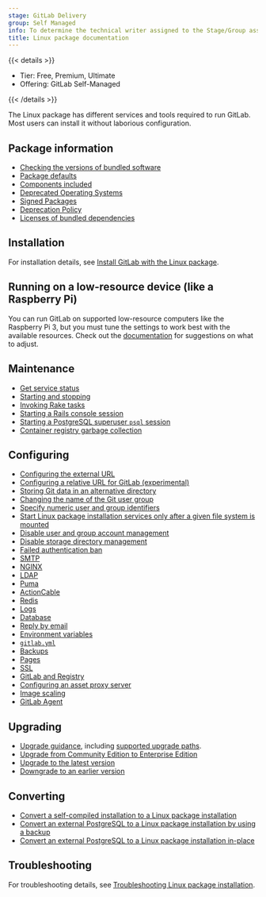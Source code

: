```yaml
---
stage: GitLab Delivery
group: Self Managed
info: To determine the technical writer assigned to the Stage/Group associated with this page, see https://handbook.gitlab.com/handbook/product/ux/technical-writing/#assignments
title: Linux package documentation
---
```


{{< details >}}

- Tier: Free, Premium, Ultimate
- Offering: GitLab Self-Managed

{{< /details >}}

The Linux package has different services and tools required to run GitLab. Most users can install it without laborious
configuration.

## Package information

- [Checking the versions of bundled software](https://docs.gitlab.com/administration/package_information/#checking-the-versions-of-bundled-software)
- [Package defaults](https://docs.gitlab.com/administration/package_information/defaults/)
- [Components included](https://docs.gitlab.com/development/architecture/#component-list)
- [Deprecated Operating Systems](https://docs.gitlab.com/administration/package_information/supported_os/#os-versions-that-are-no-longer-supported)
- [Signed Packages](https://docs.gitlab.com/administration/package_information/signed_packages/)
- [Deprecation Policy](https://docs.gitlab.com/administration/package_information/deprecation_policy/)
- [Licenses of bundled dependencies](https://gitlab-org.gitlab.io/omnibus-gitlab/licenses.html)

## Installation

For installation details, see [Install GitLab with the Linux package](installation/_index.md).

## Running on a low-resource device (like a Raspberry Pi)

You can run GitLab on supported low-resource computers like the Raspberry Pi 3, but you must tune the settings
to work best with the available resources. Check out the [documentation](settings/rpi.md) for suggestions on what to adjust.

## Maintenance

- [Get service status](maintenance/_index.md#get-service-status)
- [Starting and stopping](maintenance/_index.md#starting-and-stopping)
- [Invoking Rake tasks](maintenance/_index.md#invoking-rake-tasks)
- [Starting a Rails console session](maintenance/_index.md#starting-a-rails-console-session)
- [Starting a PostgreSQL superuser `psql` session](maintenance/_index.md#starting-a-postgresql-superuser-psql-session)
- [Container registry garbage collection](maintenance/_index.md#container-registry-garbage-collection)

## Configuring

- [Configuring the external URL](settings/configuration.md#configure-the-external-url-for-gitlab)
- [Configuring a relative URL for GitLab (experimental)](settings/configuration.md#configure-a-relative-url-for-gitlab)
- [Storing Git data in an alternative directory](settings/configuration.md#store-git-data-in-an-alternative-directory)
- [Changing the name of the Git user group](settings/configuration.md#change-the-name-of-the-git-user-or-group)
- [Specify numeric user and group identifiers](settings/configuration.md#specify-numeric-user-and-group-identifiers)
- [Start Linux package installation services only after a given file system is mounted](settings/configuration.md#start-linux-package-installation-services-only-after-a-given-file-system-is-mounted)
- [Disable user and group account management](settings/configuration.md#disable-user-and-group-account-management)
- [Disable storage directory management](settings/configuration.md#disable-storage-directories-management)
- [Failed authentication ban](settings/configuration.md#configure-a-failed-authentication-ban)
- [SMTP](settings/smtp.md)
- [NGINX](settings/nginx.md)
- [LDAP](https://docs.gitlab.com/administration/auth/ldap/)
- [Puma](https://docs.gitlab.com/administration/operations/puma/)
- [ActionCable](settings/actioncable.md)
- [Redis](settings/redis.md)
- [Logs](settings/logs.md)
- [Database](settings/database.md)
- [Reply by email](https://docs.gitlab.com/administration/reply_by_email/)
- [Environment variables](settings/environment-variables.md)
- [`gitlab.yml`](settings/gitlab.yml.md)
- [Backups](settings/backups.md)
- [Pages](https://docs.gitlab.com/administration/pages/)
- [SSL](settings/ssl/_index.md)
- [GitLab and Registry](https://docs.gitlab.com/administration/packages/container_registry/)
- [Configuring an asset proxy server](https://docs.gitlab.com/security/asset_proxy/)
- [Image scaling](settings/image_scaling.md)
- [GitLab Agent](https://docs.gitlab.com/administration/clusters/kas/)

## Upgrading

- [Upgrade guidance](https://docs.gitlab.com/update/package/), including [supported upgrade paths](https://docs.gitlab.com/update/#upgrade-paths).
- [Upgrade from Community Edition to Enterprise Edition](https://docs.gitlab.com/update/package/convert_to_ee/)
- [Upgrade to the latest version](https://docs.gitlab.com/update/package/#upgrade-using-the-official-repositories)
- [Downgrade to an earlier version](https://docs.gitlab.com/update/package/downgrade/)

## Converting

- [Convert a self-compiled installation to a Linux package installation](update/convert_to_omnibus.md)
- [Convert an external PostgreSQL to a Linux package installation by using a backup](update/convert_to_omnibus.md#convert-an-external-postgresql-to-a-linux-package-installation-by-using-a-backup)
- [Convert an external PostgreSQL to a Linux package installation in-place](update/convert_to_omnibus.md#convert-an-external-postgresql-to-a-linux-package-installation-in-place)

## Troubleshooting

For troubleshooting details, see [Troubleshooting Linux package installation](troubleshooting.md).
